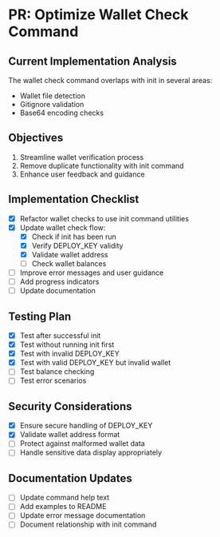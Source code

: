 # PR: Optimize Wallet Check Command

## Current Implementation Analysis
The wallet check command overlaps with init in several areas:
- Wallet file detection
- Gitignore validation
- Base64 encoding checks

## Objectives
1. Streamline wallet verification process
2. Remove duplicate functionality with init command
3. Enhance user feedback and guidance

## Implementation Checklist
- [x] Refactor wallet checks to use init command utilities
- [x] Update wallet check flow:
  - [x] Check if init has been run
  - [x] Verify DEPLOY_KEY validity
  - [x] Validate wallet address
  - [ ] Check wallet balances
- [ ] Improve error messages and user guidance
- [ ] Add progress indicators
- [ ] Update documentation

## Testing Plan
- [x] Test after successful init
- [x] Test without running init first
- [x] Test with invalid DEPLOY_KEY
- [x] Test with valid DEPLOY_KEY but invalid wallet
- [ ] Test balance checking
- [ ] Test error scenarios

## Security Considerations
- [x] Ensure secure handling of DEPLOY_KEY
- [x] Validate wallet address format
- [ ] Protect against malformed wallet data
- [ ] Handle sensitive data display appropriately

## Documentation Updates
- [ ] Update command help text
- [ ] Add examples to README
- [ ] Update error message documentation
- [ ] Document relationship with init command 